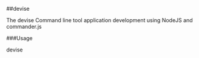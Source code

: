 ##devise

The devise Command line tool application development using NodeJS and commander.js

###Usage

devise <option>
